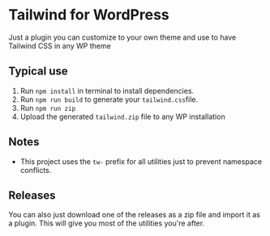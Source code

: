 # Tailwind for WordPress

Just a plugin you can customize to your own theme and use to have Tailwind CSS in any WP theme

## Typical use

1. Run `npm install` in terminal to install dependencies.
2. Run `npm run build` to generate your `tailwind.css`file.
3. Run `npm run zip`
4. Upload the generated `tailwind.zip` file to any WP installation

## Notes
- This project uses the `tw-` prefix for all utilities just to prevent namespace conflicts.

## Releases
You can also just download one of the releases as a zip file and import it as a plugin. This will give you most of the utilities you're after.
